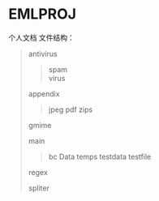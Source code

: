# 												EMLPROJ 
个人文档
文件结构：
>antivirus
>>spam </br> virus
>
>appendix
>>jpeg
>>pdf
>>zips
>
>gmime
>
>main
>>bc
>>Data
>>temps
>>testdata
>>testfile
>
>regex
>
>spliter
